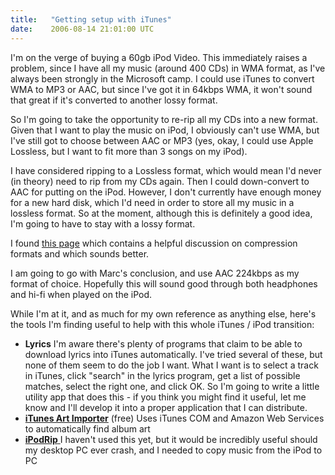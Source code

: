 ```yaml
---
title:   "Getting setup with iTunes"
date:    2006-08-14 21:01:00 UTC
---
```


I'm on the verge of buying a 60gb iPod Video. This immediately raises a problem, since I have all my music (around 400 CDs) in WMA format, as I've always been strongly in the Microsoft camp. I could use iTunes to convert WMA to MP3 or AAC, but since I've got it in 64kbps WMA, it won't sound that great if it's converted to another lossy format.

So I'm going to take the opportunity to re-rip all my CDs into a new format. Given that I want to play the music on iPod, I obviously can't use WMA, but I've still got to choose between AAC or MP3 (yes, okay, I could use Apple Lossless, but I want to fit more than 3 songs on my iPod).

I have considered ripping to a Lossless format, which would mean I'd never (in theory) need to rip from my CDs again. Then I could down-convert to AAC for putting on the iPod. However, I don't currently have enough money for a new hard disk, which I'd need in order to store all my music in a lossless format. So at the moment, although this is definitely a good idea, I'm going to have to stay with a lossy format.

I found <a href="http://members.chello.nl/%7Em.heijligers/ipod/Compression/compression.html">this page</a> which contains a helpful discussion on compression formats and which sounds better.

I am going to go with Marc's conclusion, and use AAC 224kbps as my format of choice. Hopefully this will sound good through both headphones and hi-fi when played on the iPod.

While I'm at it, and as much for my own reference as anything else, here's the tools I'm finding useful to help with this whole iTunes / iPod transition:

* **Lyrics**
I'm aware there's plenty of programs that claim to be able to download lyrics into iTunes automatically. I've tried several of these, but none of them seem to do the job I want. What I want is to select a track in iTunes, click "search" in the lyrics program, get a list of possible matches, select the right one, and click OK. So I'm going to write a little utility app that does this - if you think you might find it useful, let me know and I'll develop it into a proper application that I can distribute.
* <a href="http://www.yvg.com/itunesartimporter.shtml">**iTunes Art Importer**</a> (free)
Uses iTunes COM and Amazon Web Services to automatically find album art
* <a href="http://www.thelittleappfactory.com/application.php?app=iPodRip"><span style="font-weight: bold;">iPodRip</span>
</a>I haven't used this yet, but it would be incredibly useful should my desktop PC ever crash, and I needed to copy music from the iPod to PC
